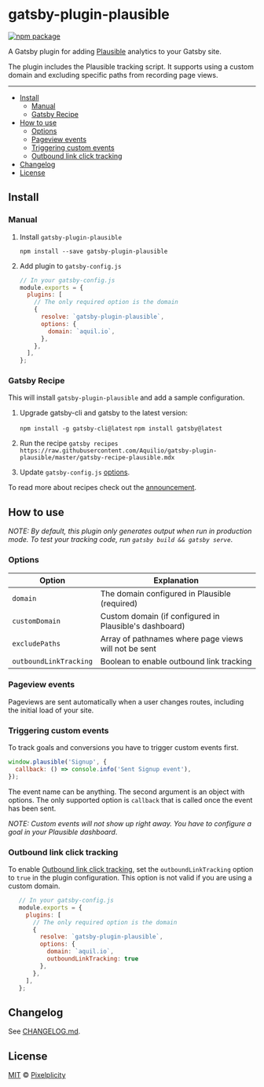 # gatsby-plugin-plausible

[![npm package](https://flat.badgen.net/npm/v/gatsby-plugin-plausible)](https://badgen.net/npm/v/gatsby-plugin-plausible)

A Gatsby plugin for adding [Plausible](https://plausible.io/) analytics to your Gatsby site.

The plugin includes the Plausible tracking script. It supports using a custom domain and excluding specific paths from recording page views.

---

- [Install](#install)
  - [Manual](#manual)
  - [Gatsby Recipe](#gatsby-recipe)
- [How to use](#how-to-use)
  - [Options](#options)
  - [Pageview events](#pageview-events)
  - [Triggering custom events](#triggering-custom-events)
  - [Outbound link click tracking](#outbound-link-click-tracking)
- [Changelog](#changelog)
- [License](#license)

## Install

### Manual

1. Install `gatsby-plugin-plausible`

   `npm install --save gatsby-plugin-plausible`

2. Add plugin to `gatsby-config.js`

   ```javascript
   // In your gatsby-config.js
   module.exports = {
     plugins: [
       // The only required option is the domain
       {
         resolve: `gatsby-plugin-plausible`,
         options: {
           domain: `aquil.io`,
         },
       },
     ],
   };
   ```

### Gatsby Recipe

This will install `gatsby-plugin-plausible` and add a sample configuration.

1. Upgrade gatsby-cli and gatsby to the latest version:

   `npm install -g gatsby-cli@latest`
   `npm install gatsby@latest`

2. Run the recipe
   `gatsby recipes https://raw.githubusercontent.com/Aquilio/gatsby-plugin-plausible/master/gatsby-recipe-plausible.mdx`

3. Update `gatsby-config.js` [options](#options).

To read more about recipes check out the [announcement](https://www.gatsbyjs.org/blog/2020-04-15-announcing-gatsby-recipes/).

## How to use

_NOTE: By default, this plugin only generates output when run in production mode. To test your tracking code, run `gatsby build && gatsby serve`_.

### Options

| Option                 | Explanation                                            |
| -----------------------| ------------------------------------------------------ |
| `domain`               | The domain configured in Plausible (required)          |
| `customDomain`         | Custom domain (if configured in Plausible's dashboard) |
| `excludePaths`         | Array of pathnames where page views will not be sent   |
| `outboundLinkTracking` | Boolean to enable outbound link tracking               |

### Pageview events

Pageviews are sent automatically when a user changes routes, including the initial load of your site.

### Triggering custom events

To track goals and conversions you have to trigger custom events first.

```js
window.plausible('Signup', {
  callback: () => console.info('Sent Signup event'),
});
```

The event name can be anything. The second argument is an object with options. The only supported option is `callback` that is called once the event has been sent.

_NOTE: Custom events will not show up right away. You have to configure a goal in your Plausible dashboard_.

### Outbound link click tracking

To enable [Outbound link click tracking](https://plausible.io/docs/outbound-link-click-tracking), set the `outboundLinkTracking` option to `true` in the plugin configuration. This option is not valid if you are using a custom domain.

```javascript
   // In your gatsby-config.js
   module.exports = {
     plugins: [
       // The only required option is the domain
       {
         resolve: `gatsby-plugin-plausible`,
         options: {
           domain: `aquil.io`,
           outboundLinkTracking: true
         },
       },
     ],
   };
```

## Changelog

See [CHANGELOG.md](CHANGELOG.md).

## License

[MIT](https://github.com/pixelplicity/gatsby-plugin-plausible/blob/master/LICENSE) © [Pixelplicity](https://github.com/pixelplicity)
